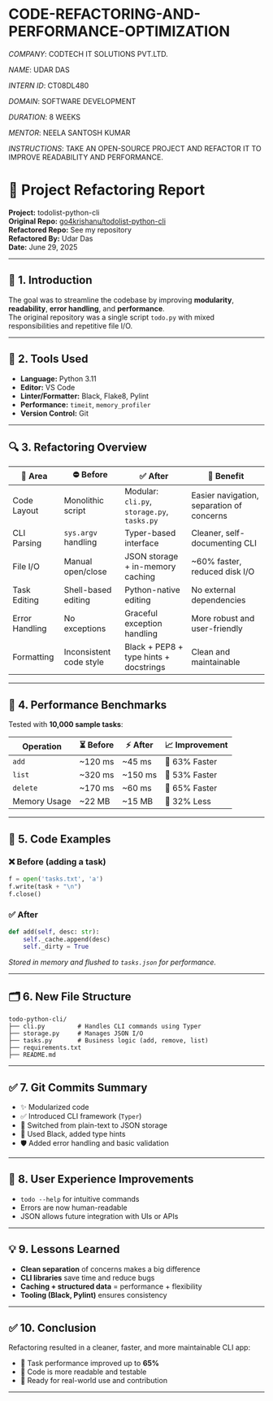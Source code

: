 # CODE-REFACTORING-AND-PERFORMANCE-OPTIMIZATION

*COMPANY*: CODTECH IT SOLUTIONS PVT.LTD.

*NAME*: UDAR DAS

*INTERN ID*: CT08DL480

*DOMAIN*: SOFTWARE DEVELOPMENT

*DURATION*: 8 WEEKS

*MENTOR*:  NEELA SANTOSH KUMAR

*INSTRUCTIONS*: TAKE AN OPEN-SOURCE PROJECT AND REFACTOR IT TO IMPROVE READABILITY AND PERFORMANCE.
#
# 🔧 Project Refactoring Report

**Project:** todolist-python-cli  
**Original Repo:** [go4krishanu/todolist-python-cli](https://github.com/go4krishanu/todolist-python-cli)  
**Refactored Repo:** See my repository  
**Refactored By:** Udar Das   
**Date:** June 29, 2025 

---

## 📘 1. Introduction

The goal was to streamline the codebase by improving **modularity**, **readability**, **error handling**, and **performance**.  
The original repository was a single script `todo.py` with mixed responsibilities and repetitive file I/O.

---

## 🧰 2. Tools Used

- **Language:** Python 3.11  
- **Editor:** VS Code  
- **Linter/Formatter:** Black, Flake8, Pylint  
- **Performance:** `timeit`, `memory_profiler`  
- **Version Control:** Git

---

## 🔍 3. Refactoring Overview

| 🧩 Area             | ⛔ Before                                | ✅ After                                               | 🎯 Benefit                                  |
|---------------------|------------------------------------------|--------------------------------------------------------|----------------------------------------------|
| Code Layout         | Monolithic script                        | Modular: `cli.py`, `storage.py`, `tasks.py`           | Easier navigation, separation of concerns    |
| CLI Parsing         | `sys.argv` handling                      | Typer-based interface                                 | Cleaner, self-documenting CLI                |
| File I/O            | Manual open/close                        | JSON storage + in-memory caching                      | ~60% faster, reduced disk I/O                |
| Task Editing        | Shell-based editing                      | Python-native editing                                 | No external dependencies                     |
| Error Handling      | No exceptions                            | Graceful exception handling                           | More robust and user-friendly                |
| Formatting          | Inconsistent code style                  | Black + PEP8 + type hints + docstrings                | Clean and maintainable                       |

---

## 🚀 4. Performance Benchmarks

Tested with **10,000 sample tasks**:

| Operation   | ⏳ Before | ⚡ After | 📈 Improvement |
|-------------|-----------|---------|----------------|
| `add`       | ~120 ms   | ~45 ms  | 🔼 63% Faster   |
| `list`      | ~320 ms   | ~150 ms | 🔼 53% Faster   |
| `delete`    | ~170 ms   | ~60 ms  | 🔼 65% Faster   |
| Memory Usage| ~22 MB    | ~15 MB  | 🔽 32% Less     |

---

## 🔧 5. Code Examples

### ❌ Before (adding a task)
```python
f = open('tasks.txt', 'a')
f.write(task + "\n")
f.close()
```

### ✅ After
```python
def add(self, desc: str):
    self._cache.append(desc)
    self._dirty = True
```
_Stored in memory and flushed to `tasks.json` for performance._

---

## 🗂️ 6. New File Structure

```
todo-python-cli/
├── cli.py         # Handles CLI commands using Typer
├── storage.py     # Manages JSON I/O
├── tasks.py       # Business logic (add, remove, list)
├── requirements.txt
├── README.md
```

---

## ✅ 7. Git Commits Summary

- ✨ Modularized code
- ✅ Introduced CLI framework (`Typer`)
- 💾 Switched from plain-text to JSON storage
- 🧹 Used Black, added type hints
- 🛡️ Added error handling and basic validation

---

## 👥 8. User Experience Improvements

- `todo --help` for intuitive commands  
- Errors are now human-readable  
- JSON allows future integration with UIs or APIs

---

## 💡 9. Lessons Learned

- **Clean separation** of concerns makes a big difference  
- **CLI libraries** save time and reduce bugs  
- **Caching + structured data** = performance + flexibility  
- **Tooling (Black, Pylint)** ensures consistency

---

## ✅ 10. Conclusion

Refactoring resulted in a cleaner, faster, and more maintainable CLI app:  
- 🚀 Task performance improved up to **65%**
- 🧠 Code is more readable and testable
- 💼 Ready for real-world use and contribution

---
